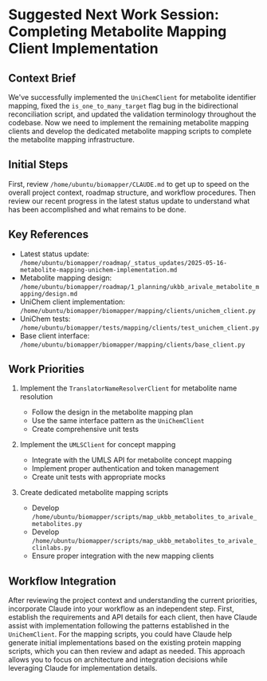 # Suggested Next Work Session: Completing Metabolite Mapping Client Implementation

## Context Brief
We've successfully implemented the `UniChemClient` for metabolite identifier mapping, fixed the `is_one_to_many_target` flag bug in the bidirectional reconciliation script, and updated the validation terminology throughout the codebase. Now we need to implement the remaining metabolite mapping clients and develop the dedicated metabolite mapping scripts to complete the metabolite mapping infrastructure.

## Initial Steps
First, review `/home/ubuntu/biomapper/CLAUDE.md` to get up to speed on the overall project context, roadmap structure, and workflow procedures. Then review our recent progress in the latest status update to understand what has been accomplished and what remains to be done.

## Key References
- Latest status update: `/home/ubuntu/biomapper/roadmap/_status_updates/2025-05-16-metabolite-mapping-unichem-implementation.md`
- Metabolite mapping design: `/home/ubuntu/biomapper/roadmap/1_planning/ukbb_arivale_metabolite_mapping/design.md`
- UniChem client implementation: `/home/ubuntu/biomapper/biomapper/mapping/clients/unichem_client.py`
- UniChem tests: `/home/ubuntu/biomapper/tests/mapping/clients/test_unichem_client.py`
- Base client interface: `/home/ubuntu/biomapper/biomapper/mapping/clients/base_client.py`

## Work Priorities
1. Implement the `TranslatorNameResolverClient` for metabolite name resolution
   - Follow the design in the metabolite mapping plan
   - Use the same interface pattern as the `UniChemClient`
   - Create comprehensive unit tests

2. Implement the `UMLSClient` for concept mapping
   - Integrate with the UMLS API for metabolite concept mapping
   - Implement proper authentication and token management
   - Create unit tests with appropriate mocks

3. Create dedicated metabolite mapping scripts
   - Develop `/home/ubuntu/biomapper/scripts/map_ukbb_metabolites_to_arivale_metabolites.py`
   - Develop `/home/ubuntu/biomapper/scripts/map_ukbb_metabolites_to_arivale_clinlabs.py`
   - Ensure proper integration with the new mapping clients

## Workflow Integration
After reviewing the project context and understanding the current priorities, incorporate Claude into your workflow as an independent step. First, establish the requirements and API details for each client, then have Claude assist with implementation following the patterns established in the `UniChemClient`. For the mapping scripts, you could have Claude help generate initial implementations based on the existing protein mapping scripts, which you can then review and adapt as needed. This approach allows you to focus on architecture and integration decisions while leveraging Claude for implementation details.
